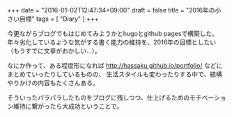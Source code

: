 +++
date = "2016-01-02T12:47:34+09:00"
draft = false
title = "2016年の小さい目標"
tags = [ "Diary" ]
+++

今更ながらブログでもはじめてみようかとhugoとgithub pagesで構築した。
年々劣化しているような気がする書く能力の維持を、2016年の目標としたい（もうすでに文章がおかしい...）。

なにか作って、ある程度形になれば http://hassaku.github.io/portfolio/ などにまとめていったりしているものの、
生活スタイルも変わったりする中で、結構やりかけの内容もたくさんある。

そういったパラパラしたものをブログに残しつつ、仕上げるためのモチベーション維持に繋がったら大成功ということで。


